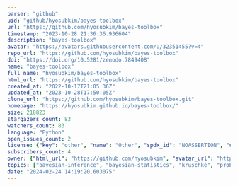 ```yaml
---
parser: "github"
uid: "github/hyosubkim/bayes-toolbox"
url: "https://github.com/hyosubkim/bayes-toolbox"
timestamp: "2023-10-28 21:36:36.936604"
description: "bayes-toolbox"
avatar: "https://avatars.githubusercontent.com/u/32351455?v=4"
repo_url: "https://github.com/hyosubkim/bayes-toolbox"
doi: "https://doi.org/10.5281/zenodo.7849408"
name: "bayes-toolbox"
full_name: "hyosubkim/bayes-toolbox"
html_url: "https://github.com/hyosubkim/bayes-toolbox"
created_at: "2022-10-17T21:05:36Z"
updated_at: "2023-10-28T17:50:05Z"
clone_url: "https://github.com/hyosubkim/bayes-toolbox.git"
homepage: "https://hyosubkim.github.io/bayes-toolbox/"
size: 218823
stargazers_count: 83
watchers_count: 83
language: "Python"
open_issues_count: 2
license: {"key": "other", "name": "Other", "spdx_id": "NOASSERTION", "url": null, "node_id": "MDc6TGljZW5zZTA="}
subscribers_count: 4
owner: {"html_url": "https://github.com/hyosubkim", "avatar_url": "https://avatars.githubusercontent.com/u/32351455?v=4", "login": "hyosubkim", "type": "User"}
topics: ["bayesian-inference", "bayesian-statistics", "kruschke", "probabilistic-programming", "python", "statistics"]
date: "2024-02-24 14:19:20.603075"
---
```

